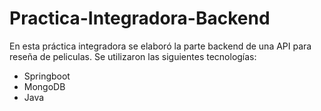 # Practica-Integradora-Backend
En esta práctica integradora se elaboró la parte backend de una API para reseña de peliculas.
Se utilizaron las siguientes tecnologías:
- Springboot
- MongoDB
- Java
